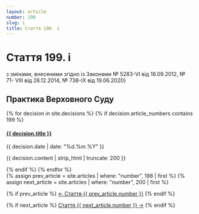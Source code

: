 ```yaml
---
layout: article
number: 199
slug: i
title: Стаття 199. і
---
```


# Стаття 199. і

з змінами, внесеними згідно із Законами № 5283-VI від 18.09.2012, № 71- VIII від 28.12.2014, № 738-IX від 19.06.2020}

## Практика Верховного Суду

<div class="decisions-container">
{% for decision in site.decisions %}
  {% if decision.article_numbers contains 199 %}
    <div class="decision-item">
      <h4><a href="{{ decision.url }}">{{ decision.title }}</a></h4>
      <p class="decision-date">{{ decision.date | date: "%d.%m.%Y" }}</p>
      <p class="decision-excerpt">{{ decision.content | strip_html | truncate: 200 }}</p>
    </div>
  {% endif %}
{% endfor %}
</div>

<div class="article-navigation">
  {% assign prev_article = site.articles | where: "number", 198 | first %}
  {% assign next_article = site.articles | where: "number", 200 | first %}
  
  {% if prev_article %}
    <a href="{{ prev_article.url }}" class="prev-article">← Стаття {{ prev_article.number }}</a>
  {% endif %}
  
  {% if next_article %}
    <a href="{{ next_article.url }}" class="next-article">Стаття {{ next_article.number }} →</a>
  {% endif %}
</div>
